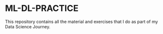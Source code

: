 # ML-DL-PRACTICE
This repository contains all the material and exercises that I do as part of my Data Science Journey.

